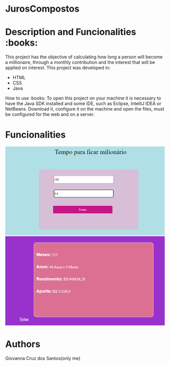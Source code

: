# JurosCompostos


<h1>Description and Funcionalities :books:</h1>
This project has the objective of calculating how long a person will become a millionaire, through
a monthly contribution and the interest that will be applied on interest. This project was developed in:

<ul>
  <li>HTML</li>
   <li>CSS</li>
   <li>Java</li>



</ul

<h1>How to use :books:</h1>
To open this project on your machine it is necessary to have the Java SDK installed and some IDE, 
such as Eclipse, IntelliJ IDEA or NetBeans. Download it, configure it on the machine and open the files, 
must be configured for the web and on a server.

<h1>Funcionalities</h1>

![Page1](images/JurosCompostos1.png)
![Page2](images/JurosCompostos2.png)


<h1>Authors</h1>
Giovanna Cruz dos Santos(only me)

